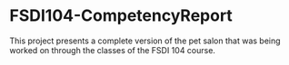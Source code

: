 # FSDI104-CompetencyReport
This project presents a complete version of the pet salon that was being worked on through the classes of the FSDI 104 course.
